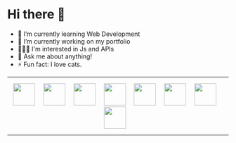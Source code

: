 # Hi there 👋

- 🌱 I’m currently learning Web Development
- 🔭 I’m currently working on my portfolio
- 👨🏼‍💻 I'm interested in Js and APIs
- 💬 Ask me about anything!
- ⚡ Fun fact: I love cats.

---

<p align="center">
  <img src="https://cdn.jsdelivr.net/gh/devicons/devicon/icons/html5/html5-original.svg" width="50" style="margin-right: 15px;">
  <img src="https://cdn.jsdelivr.net/gh/devicons/devicon/icons/css3/css3-original.svg" width="50" style="margin-right: 15px;">
  <img src="https://cdn.jsdelivr.net/gh/devicons/devicon/icons/javascript/javascript-original.svg" width="50" style="margin-right: 15px;">
  <img src="https://cdn.jsdelivr.net/gh/devicons/devicon/icons/git/git-original.svg" width="50" style="margin-right: 15px;">
  <img src="https://cdn.jsdelivr.net/gh/devicons/devicon/icons/vscode/vscode-original.svg" width="50" style="margin-right: 15px;">
  <img src="https://cdn.jsdelivr.net/gh/devicons/devicon/icons/sass/sass-original.svg" width="50" style="margin-right: 15px;">
  <img src="https://cdn.jsdelivr.net/gh/devicons/devicon/icons/tailwindcss/tailwindcss-original.svg" width="50" style="margin-right: 15px;">
  <img src="https://cdn.jsdelivr.net/gh/devicons/devicon/icons/bootstrap/bootstrap-original.svg" width="50" style="margin-right: 15px;">
</p>

---
